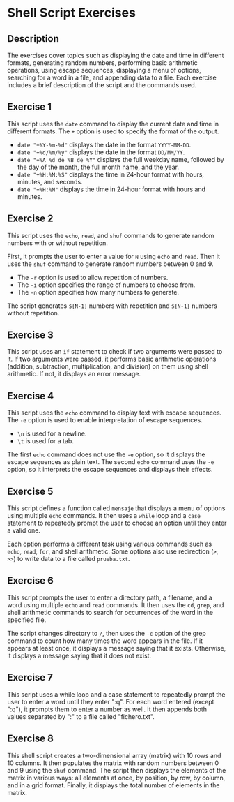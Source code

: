 # Shell Script Exercises

## Description

The exercises cover topics such as displaying the date and time in different formats, generating random numbers, performing basic arithmetic operations, using escape sequences, displaying a menu of options, searching for a word in a file, and appending data to a file. Each exercise includes a brief description of the script and the commands used.

## Exercise 1

This script uses the `date` command to display the current date and time in different formats. The `+` option is used to specify the format of the output.

- `date "+%Y-%m-%d"` displays the date in the format `YYYY-MM-DD`.
- `date "+%d/%m/%y"` displays the date in the format `DD/MM/YY`.
- `date "+%A %d de %B de %Y"` displays the full weekday name, followed by the day of the month, the full month name, and the year.
- `date "+%H:%M:%S"` displays the time in 24-hour format with hours, minutes, and seconds.
- `date "+%H:%M"` displays the time in 24-hour format with hours and minutes.

## Exercise 2

This script uses the `echo`, `read`, and `shuf` commands to generate random numbers with or without repetition.

First, it prompts the user to enter a value for `N` using `echo` and `read`. Then it uses the `shuf` command to generate random numbers between 0 and 9.

- The `-r` option is used to allow repetition of numbers.
- The `-i` option specifies the range of numbers to choose from.
- The `-n` option specifies how many numbers to generate.

The script generates `${N-1}` numbers with repetition and `${N-1}` numbers without repetition.

## Exercise 3

This script uses an `if` statement to check if two arguments were passed to it. If two arguments were passed, it performs basic arithmetic operations (addition, subtraction, multiplication, and division) on them using shell arithmetic. If not, it displays an error message.

## Exercise 4

This script uses the `echo` command to display text with escape sequences. The `-e` option is used to enable interpretation of escape sequences.

- `\n` is used for a newline.
- `\t` is used for a tab.

The first `echo` command does not use the `-e` option, so it displays the escape sequences as plain text. The second `echo` command uses the `-e` option, so it interprets the escape sequences and displays their effects.

## Exercise 5

This script defines a function called `mensaje` that displays a menu of options using multiple `echo` commands. It then uses a `while` loop and a `case` statement to repeatedly prompt the user to choose an option until they enter a valid one.

Each option performs a different task using various commands such as `echo`, `read`, `for`, and shell arithmetic. Some options also use redirection (`>`, `>>`) to write data to a file called `prueba.txt`.

## Exercise 6

This script prompts the user to enter a directory path, a filename, and a word using multiple `echo` and `read` commands. It then uses the `cd`, `grep`, and shell arithmetic commands to search for occurrences of the word in the specified file.

The script changes directory to `/`, then uses the `-c` option of the grep command to count how many times the word appears in the file. If it appears at least once, it displays a message saying that it exists. Otherwise, it displays a message saying that it does not exist.

## Exercise 7

This script uses a while loop and a case statement to repeatedly prompt the user to enter a word until they enter ":q". For each word entered (except ":q"), it prompts them to enter a number as well. It then appends both values separated by ":" to a file called "fichero.txt".

## Exercise 8

This shell script creates a two-dimensional array (matrix) with 10 rows and 10 columns. It then populates the matrix with random numbers between 0 and 9 using the `shuf` command. The script then displays the elements of the matrix in various ways: all elements at once, by position, by row, by column, and in a grid format. Finally, it displays the total number of elements in the matrix.
